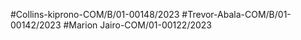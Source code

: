 #Collins-kiprono-COM/B/01-00148/2023
#Trevor-Abala-COM/B/01-00142/2023
#Marion Jairo-COM/01-00122/2023